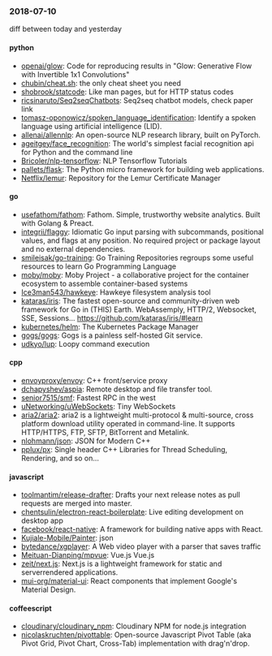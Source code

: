 ### 2018-07-10
diff between today and yesterday

#### python
* [openai/glow](https://github.com/openai/glow): Code for reproducing results in "Glow: Generative Flow with Invertible 1x1 Convolutions"
* [chubin/cheat.sh](https://github.com/chubin/cheat.sh): the only cheat sheet you need
* [shobrook/statcode](https://github.com/shobrook/statcode): Like man pages, but for HTTP status codes
* [ricsinaruto/Seq2seqChatbots](https://github.com/ricsinaruto/Seq2seqChatbots): Seq2seq chatbot models, check paper link
* [tomasz-oponowicz/spoken_language_identification](https://github.com/tomasz-oponowicz/spoken_language_identification): Identify a spoken language using artificial intelligence (LID).
* [allenai/allennlp](https://github.com/allenai/allennlp): An open-source NLP research library, built on PyTorch.
* [ageitgey/face_recognition](https://github.com/ageitgey/face_recognition): The world's simplest facial recognition api for Python and the command line
* [Bricoler/nlp-tensorflow](https://github.com/Bricoler/nlp-tensorflow): NLP Tensorflow Tutorials
* [pallets/flask](https://github.com/pallets/flask): The Python micro framework for building web applications.
* [Netflix/lemur](https://github.com/Netflix/lemur): Repository for the Lemur Certificate Manager

#### go
* [usefathom/fathom](https://github.com/usefathom/fathom): Fathom. Simple, trustworthy website analytics. Built with Golang & Preact.
* [integrii/flaggy](https://github.com/integrii/flaggy): Idiomatic Go input parsing with subcommands, positional values, and flags at any position. No required project or package layout and no external dependencies.
* [smileisak/go-training](https://github.com/smileisak/go-training): Go Training Repositories regroups some useful resources to learn Go Programming Language
* [moby/moby](https://github.com/moby/moby): Moby Project - a collaborative project for the container ecosystem to assemble container-based systems
* [Ice3man543/hawkeye](https://github.com/Ice3man543/hawkeye): Hawkeye filesystem analysis tool
* [kataras/iris](https://github.com/kataras/iris): The fastest open-source and community-driven web framework for Go in (THIS) Earth. WebAssemply, HTTP/2, Websocket, SSE, Sessions... https://github.com/kataras/iris/#learn
* [kubernetes/helm](https://github.com/kubernetes/helm): The Kubernetes Package Manager
* [gogs/gogs](https://github.com/gogs/gogs): Gogs is a painless self-hosted Git service.
* [udkyo/lup](https://github.com/udkyo/lup): Loopy command execution

#### cpp
* [envoyproxy/envoy](https://github.com/envoyproxy/envoy): C++ front/service proxy
* [dchapyshev/aspia](https://github.com/dchapyshev/aspia): Remote desktop and file transfer tool.
* [senior7515/smf](https://github.com/senior7515/smf): Fastest RPC in the west
* [uNetworking/uWebSockets](https://github.com/uNetworking/uWebSockets): Tiny WebSockets
* [aria2/aria2](https://github.com/aria2/aria2): aria2 is a lightweight multi-protocol & multi-source, cross platform download utility operated in command-line. It supports HTTP/HTTPS, FTP, SFTP, BitTorrent and Metalink.
* [nlohmann/json](https://github.com/nlohmann/json): JSON for Modern C++
* [pplux/px](https://github.com/pplux/px): Single header C++ Libraries for Thread Scheduling, Rendering, and so on...

#### javascript
* [toolmantim/release-drafter](https://github.com/toolmantim/release-drafter): Drafts your next release notes as pull requests are merged into master.
* [chentsulin/electron-react-boilerplate](https://github.com/chentsulin/electron-react-boilerplate): Live editing development on desktop app
* [facebook/react-native](https://github.com/facebook/react-native): A framework for building native apps with React.
* [Kujiale-Mobile/Painter](https://github.com/Kujiale-Mobile/Painter):  json 
* [bytedance/xgplayer](https://github.com/bytedance/xgplayer): A Web video player with a parser that saves traffic
* [Meituan-Dianping/mpvue](https://github.com/Meituan-Dianping/mpvue):  Vue.js  Vue.js 
* [zeit/next.js](https://github.com/zeit/next.js): Next.js is a lightweight framework for static and serverrendered applications.
* [mui-org/material-ui](https://github.com/mui-org/material-ui): React components that implement Google's Material Design.

#### coffeescript
* [cloudinary/cloudinary_npm](https://github.com/cloudinary/cloudinary_npm): Cloudinary NPM for node.js integration
* [nicolaskruchten/pivottable](https://github.com/nicolaskruchten/pivottable): Open-source Javascript Pivot Table (aka Pivot Grid, Pivot Chart, Cross-Tab) implementation with drag'n'drop.
